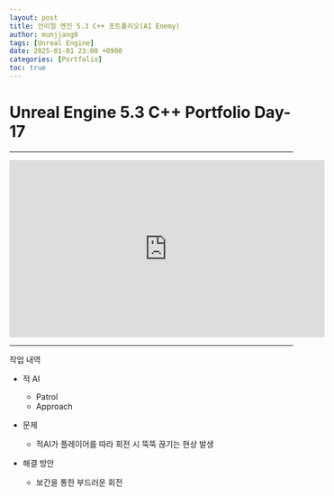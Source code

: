 ```yaml
---
layout: post
title: 언리얼 엔진 5.3 C++ 포트폴리오(AI Enemy)
author: munjjang9
tags: [Unreal Engine]
date: 2025-01-01 23:00 +0900
categories: [Portfolio]
toc: true
---
```


# Unreal Engine 5.3 C++ Portfolio Day-17

---

<iframe width="560" height="315" src="https://www.youtube.com/embed/BRQzEruAaUM?si=BSixPA0F4V1Nzpsv" title="YouTube video player" frameborder="0" allow="accelerometer; autoplay; clipboard-write; encrypted-media; gyroscope; picture-in-picture; web-share" referrerpolicy="strict-origin-when-cross-origin" allowfullscreen></iframe>

---

작업 내역

- 적 AI
    - Patrol
    - Approach

- 문제
    - 적AI가 플레이어를 따라 회전 시 뚝뚝 끊기는 현상 발생

- 해결 방안
    - 보간을 통한 부드러운 회전